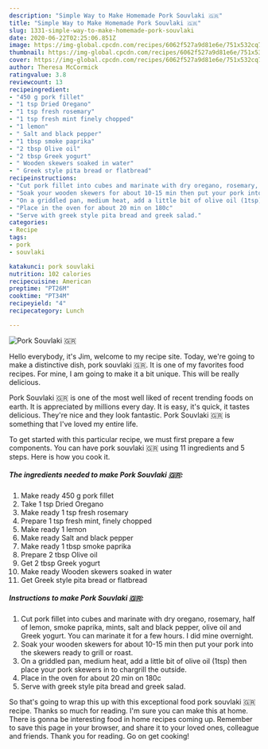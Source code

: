 ```yaml
---
description: "Simple Way to Make Homemade Pork Souvlaki 🇬🇷"
title: "Simple Way to Make Homemade Pork Souvlaki 🇬🇷"
slug: 1331-simple-way-to-make-homemade-pork-souvlaki
date: 2020-06-22T02:25:06.851Z
image: https://img-global.cpcdn.com/recipes/6062f527a9d81e6e/751x532cq70/pork-souvlaki-🇬🇷-recipe-main-photo.jpg
thumbnail: https://img-global.cpcdn.com/recipes/6062f527a9d81e6e/751x532cq70/pork-souvlaki-🇬🇷-recipe-main-photo.jpg
cover: https://img-global.cpcdn.com/recipes/6062f527a9d81e6e/751x532cq70/pork-souvlaki-🇬🇷-recipe-main-photo.jpg
author: Theresa McCormick
ratingvalue: 3.8
reviewcount: 13
recipeingredient:
- "450 g pork fillet"
- "1 tsp Dried Oregano"
- "1 tsp fresh rosemary"
- "1 tsp fresh mint finely chopped"
- "1 lemon"
- " Salt and black pepper"
- "1 tbsp smoke paprika"
- "2 tbsp Olive oil"
- "2 tbsp Greek yogurt"
- " Wooden skewers soaked in water"
- " Greek style pita bread or flatbread"
recipeinstructions:
- "Cut pork fillet into cubes and marinate with dry oregano, rosemary, half of lemon, smoke paprika, mints, salt and black pepper, olive oil and Greek yogurt. You can marinate it for a few hours. I did mine overnight."
- "Soak your wooden skewers for about 10-15 min then put your pork into the skewers ready to grill or roast."
- "On a griddled pan, medium heat, add a little bit of olive oil (1tsp) then place your pork skewers in to chargrill the outside."
- "Place in the oven for about 20 min on 180c"
- "Serve with greek style pita bread and greek salad."
categories:
- Recipe
tags:
- pork
- souvlaki

katakunci: pork souvlaki 
nutrition: 102 calories
recipecuisine: American
preptime: "PT26M"
cooktime: "PT34M"
recipeyield: "4"
recipecategory: Lunch

---
```



![Pork Souvlaki 🇬🇷](https://img-global.cpcdn.com/recipes/6062f527a9d81e6e/751x532cq70/pork-souvlaki-🇬🇷-recipe-main-photo.jpg)

Hello everybody, it's Jim, welcome to my recipe site. Today, we're going to make a distinctive dish, pork souvlaki 🇬🇷. It is one of my favorites food recipes. For mine, I am going to make it a bit unique. This will be really delicious.



Pork Souvlaki 🇬🇷 is one of the most well liked of recent trending foods on earth. It is appreciated by millions every day. It is easy, it's quick, it tastes delicious. They're nice and they look fantastic. Pork Souvlaki 🇬🇷 is something that I've loved my entire life.


To get started with this particular recipe, we must first prepare a few components. You can have pork souvlaki 🇬🇷 using 11 ingredients and 5 steps. Here is how you cook it.

<!--inarticleads1-->

##### The ingredients needed to make Pork Souvlaki 🇬🇷:

1. Make ready 450 g pork fillet
1. Take 1 tsp Dried Oregano
1. Make ready 1 tsp fresh rosemary
1. Prepare 1 tsp fresh mint, finely chopped
1. Make ready 1 lemon
1. Make ready  Salt and black pepper
1. Make ready 1 tbsp smoke paprika
1. Prepare 2 tbsp Olive oil
1. Get 2 tbsp Greek yogurt
1. Make ready  Wooden skewers soaked in water
1. Get  Greek style pita bread or flatbread




<!--inarticleads2-->

##### Instructions to make Pork Souvlaki 🇬🇷:

1. Cut pork fillet into cubes and marinate with dry oregano, rosemary, half of lemon, smoke paprika, mints, salt and black pepper, olive oil and Greek yogurt. You can marinate it for a few hours. I did mine overnight.
1. Soak your wooden skewers for about 10-15 min then put your pork into the skewers ready to grill or roast.
1. On a griddled pan, medium heat, add a little bit of olive oil (1tsp) then place your pork skewers in to chargrill the outside.
1. Place in the oven for about 20 min on 180c
1. Serve with greek style pita bread and greek salad.




So that's going to wrap this up with this exceptional food pork souvlaki 🇬🇷 recipe. Thanks so much for reading. I'm sure you can make this at home. There is gonna be interesting food in home recipes coming up. Remember to save this page in your browser, and share it to your loved ones, colleague and friends. Thank you for reading. Go on get cooking!
